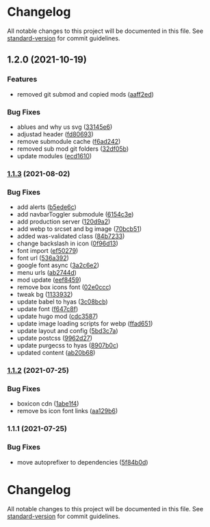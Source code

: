 # Changelog

All notable changes to this project will be documented in this file. See [standard-version](https://github.com/conventional-changelog/standard-version) for commit guidelines.

## 1.2.0 (2021-10-19)


### Features

* removed git submod and copied mods ([aaff2ed](https://github.com/powerfulweb/powerfulwebdesign.com.au/commit/aaff2ed2ee3e104ea396ef4ae95cf52c137a1fc8))


### Bug Fixes

* ablues and why us svg ([33145e6](https://github.com/powerfulweb/powerfulwebdesign.com.au/commit/33145e646a20726cf618a8240ddaa91985dd636f))
* adjustad  header ([fd80693](https://github.com/powerfulweb/powerfulwebdesign.com.au/commit/fd806930e7f38b026a02d8c1f5ab5ecafccda246))
* remove submodule cache ([f6ad242](https://github.com/powerfulweb/powerfulwebdesign.com.au/commit/f6ad242a4269151bee0c328b5161073653f88c73))
* removed sub mod git folders ([32df05b](https://github.com/powerfulweb/powerfulwebdesign.com.au/commit/32df05bdae03f01dd8c0180137cb67d08806c816))
* update modules ([ecd1610](https://github.com/powerfulweb/powerfulwebdesign.com.au/commit/ecd161099089f0d897b04887d2159c1980e5955e))

### [1.1.3](https://github.com/powerfulweb/powerfulwebdesign.com.au/compare/v1.1.2...v1.1.3) (2021-08-02)


### Bug Fixes

* add alerts ([b5ede6c](https://github.com/powerfulweb/powerfulwebdesign.com.au/commit/b5ede6c08094e794efd4f9c6e49717a70d2505d7))
* add navbarToggler submodule ([6154c3e](https://github.com/powerfulweb/powerfulwebdesign.com.au/commit/6154c3ed8e873878d0b6843e9cb2de37bcd8c271))
* add production server ([120d9a2](https://github.com/powerfulweb/powerfulwebdesign.com.au/commit/120d9a2a92f1d1934ae765713ed5226c4289c2cc))
* add webp to srcset and bg image ([70bcb51](https://github.com/powerfulweb/powerfulwebdesign.com.au/commit/70bcb51f7b0353023972fb54b26783ed93b51853))
* added was-validated class ([84b7233](https://github.com/powerfulweb/powerfulwebdesign.com.au/commit/84b723327697f5a670dedb380d0fa3db36960fba))
* change backslash in icon ([0f96d13](https://github.com/powerfulweb/powerfulwebdesign.com.au/commit/0f96d139d87646da06b6b5b63eaf95d66465dfb2))
* font import ([ef50279](https://github.com/powerfulweb/powerfulwebdesign.com.au/commit/ef502796a13f63a979b5f19f80173a5ab3340ca2))
* font url ([536a392](https://github.com/powerfulweb/powerfulwebdesign.com.au/commit/536a39216f23044adf60057d06a886dfa2631df5))
* google font async ([3a2c6e2](https://github.com/powerfulweb/powerfulwebdesign.com.au/commit/3a2c6e2ff1f8d0cefd6e9bfd33160be8883e299c))
* menu urls ([ab2744d](https://github.com/powerfulweb/powerfulwebdesign.com.au/commit/ab2744defd09abd023f2942085fb4e4332d3091f))
* mod update ([eef8459](https://github.com/powerfulweb/powerfulwebdesign.com.au/commit/eef8459d7aa42f06e24a5029e5f1dc09f5a7c497))
* remove box icons font ([02e0ccc](https://github.com/powerfulweb/powerfulwebdesign.com.au/commit/02e0ccc2d32a4ebe89aae1b8a6297f8cb37db9a9))
* tweak bg ([1133932](https://github.com/powerfulweb/powerfulwebdesign.com.au/commit/1133932c910673aa2598fb458edcaf71518079c2))
* update babel to hyas ([3c08bcb](https://github.com/powerfulweb/powerfulwebdesign.com.au/commit/3c08bcb9559895ca6d626cbd52985587973f0e6e))
* update font ([f647c8f](https://github.com/powerfulweb/powerfulwebdesign.com.au/commit/f647c8f8e7247da1b8bde3b43a2321e8033f892d))
* update hugo mod ([cdc3587](https://github.com/powerfulweb/powerfulwebdesign.com.au/commit/cdc3587778cfe37116b98c0facdd17de10af9675))
* update image loading scripts for webp ([ffad651](https://github.com/powerfulweb/powerfulwebdesign.com.au/commit/ffad651a167def5900f4862efd8a6739f5a9bf9d))
* update layout and config ([5bd3c7a](https://github.com/powerfulweb/powerfulwebdesign.com.au/commit/5bd3c7a2c864aeef40892b53d14a3de274312dc0))
* update postcss ([9962d27](https://github.com/powerfulweb/powerfulwebdesign.com.au/commit/9962d27eab6fd31e6c2e5a512554709c434911fb))
* update purgecss to hyas ([8907b0c](https://github.com/powerfulweb/powerfulwebdesign.com.au/commit/8907b0c83c6a71f15ff7f82498aec58a417f7ca4))
* updated content ([ab20b68](https://github.com/powerfulweb/powerfulwebdesign.com.au/commit/ab20b68d3e36e960d1acada6c59317df5c33abb0))

### [1.1.2](https://github.com/powerfulweb/powerfulwebdesign.com.au/compare/v1.1.1...v1.1.2) (2021-07-25)


### Bug Fixes

* boxicon cdn ([1abe1f4](https://github.com/powerfulweb/powerfulwebdesign.com.au/commit/1abe1f438aa156edbd3958d2121da6d8f2db2f7a))
* remove bs icon font links ([aa129b6](https://github.com/powerfulweb/powerfulwebdesign.com.au/commit/aa129b6272038bfa764a8c9b284aa4748e097270))

### 1.1.1 (2021-07-25)


### Bug Fixes

* move autoprefixer to dependencies ([5f84b0d](https://github.com/powerfulweb/powerfulwebdesign.com.au/commit/5f84b0dafc214477c8b04157a26b5a1d86afceb4))

# Changelog

All notable changes to this project will be documented in this file. See [standard-version](https://github.com/conventional-changelog/standard-version) for commit guidelines.
